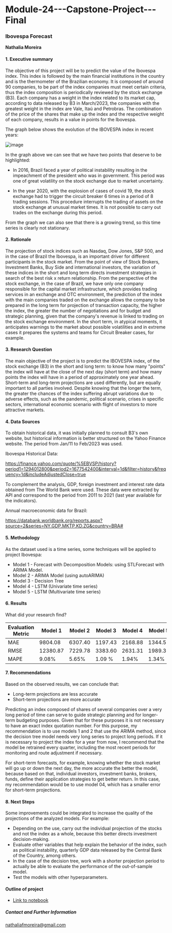 # Module-24---Capstone-Project---Final

### Ibovespa Forecast

**Nathalia Moreira**

#### 1. Executive summary

The objective of this project will be to predict the value of the Ibovespa index. This index is followed by the main financial institutions in the country and is the thermometer of the Brazilian economy. It is composed of around 90 companies, to be part of the index companies must meet certain criteria, thus the index composition is periodically reviewed by the stock exchange (B3). Each company has a weight in the index related to its market cap, according to data released by B3 in March/2023, the companies with the greatest weight in the index are Vale, Itaú and Petrobras. The combination of the price of the shares that make up the index and the respective weight of each company, results in a value in points for the Ibovespa.

The graph below shows the evolution of the IBOVESPA index in recent years:

![image](https://user-images.githubusercontent.com/116108563/228059606-2a5641fc-5e75-41e2-bd3e-8a3c51fd8241.png)

In the graph above we can see that we have two points that deserve to be highlighted:

- In 2016, Brazil faced a year of political instability resulting in the impeachment of the president who was in government. This period was one of great volatility on the stock exchange due to market uncertainty.

- In the year 2020, with the explosion of cases of covid 19, the stock exchange had to trigger the circuit breaker 6 times in a period of 8 trading sessions. This procedure interrupts the trading of assets on the stock exchange at unusual market times. It is not possible to carry out trades on the exchange during this period.

From the graph we can also see that there is a growing trend, so this time series is clearly not stationary.


#### 2. Rationale

The projection of stock indices such as Nasdaq, Dow Jones, S&P 500, and in the case of Brazil the Ibovespa, is an important driver for different participants in the stock market.
From the point of view of Stock Brokers, Investment Banks, Buy Side and international investors, the variation of these indices in the short and long term directs investment strategies in search of the best risk x return relationship.
From the perspective of the stock exchange, in the case of Brazil, we have only one company responsible for the capital market infrastructure, which provides trading services in an exchange and OTC environment, the prediction of the index with the main companies traded on the exchange allows the company to be prepared in the long term for projection of transaction capacity, the higher the index, the greater the number of negotiations and for budget and strategic planning, given that the company's revenue is linked to trading on the stock exchange environment. In the short term, in atypical moments, it anticipates warnings to the market about possible volatilities and in extreme cases it prepares the systems and teams for Circuit Breaker cases, for example.

#### 3. Research Question

The main objective of the project is to predict the IBOVESPA index, of the stock exchange (B3) in the short and long term: to know how many "points" the index will have at the close of the next day (short term) and how many points the index will have in a period of approximately one year ahead.
Short-term and long-term projections are used differently, but are equally important to all parties involved. Despite knowing that the longer the term, the greater the chances of the index suffering abrupt variations due to adverse effects, such as the pandemic, political scenario, crises in specific sectors, international economic scenario with flight of investors to more attractive markets.

#### 4. Data Sources

To obtain historical data, it was initially planned to consult B3's own website, but historical information is better structured on the Yahoo Finance website. The period from Jan/11 to Feb/2023 was used.

Ibovespa Historical Data:

https://finance.yahoo.com/quote/%5EBVSP/history?period1=1294012800&period2=1677542400&interval=1d&filter=history&frequency=1d&includeAdjustedClose=true

To complement the analysis, GDP, foreign investment and interest rate data obtained from The World Bank were used.
These data were extracted by API and correspond to the period from 2011 to 2021 (last year available for the indicators).

Annual macroeconomic data for Brazil:

https://databank.worldbank.org/reports.aspx?source=2&series=NY.GDP.MKTP.KD.ZG&country=BRA#


#### 5. Methodology

As the dataset used is a time series, some techniques will be applied to project Ibovespa:
- Model 1 - Forecast with Decomposition Models: using STLForecast with ARIMA Model.
- Model 2 - ARIMA Model (using autoARIMA)
- Model 3 - Decision Tree
- Model 4 - LSTM (Univariate time series)
- Model 5 - LSTM (Multivariate time series)


#### 6. Results
What did your research find?

| Evaluation Metric | Model 1      | Model 2      | Model 3      | Model 4      | Model 5       |
| ----------------- | -------------| -------------| -------------| -------------| ------------- |
| MAE               | 9804.08      | 6307.40      | 1197.43      | 2168.88      | 1344.52       |
| RMSE              | 12380.87     | 7229.78      | 3383.60      | 2631.31      | 1989.30       |
| MAPE              | 9.08%        | 5.65%        | 1.09 %       | 1.94%        | 1.34%         |


#### 7. Recommendations

Based on the observed results, we can conclude that:
- Long-term projections are less accurate
- Short-term projections are more accurate

Predicting an index composed of shares of several companies over a very long period of time can serve to guide strategic planning and for longer-term budgeting purposes. Given that for these purposes it is not necessary to have an exact index quotation number.
For this purpose, my recommendation is to use models 1 and 2 that use the ARIMA method, since the decision tree model needs very long series to project long periods.
If it is necessary to project the index for a year from now, I recommend that the model be retrained every quarter, including the most recent periods for monitoring and route adjustment if necessary.

For short-term forecasts, for example, knowing whether the stock market will go up or down the next day, the more accurate the better the model, because based on that, individual investors, investment banks, brokers, funds, define their application strategies to get better return. In this case, my recommendation would be to use model 04, which has a smaller error for short-term projections.

#### 8. Next Steps

Some improvements could be integrated to increase the quality of the projections of the analyzed models.
For example:
- Depending on the use, carry out the individual projection of the stocks and not the index as a whole, because this better directs investment decision-making.
- Evaluate other variables that help explain the behavior of the index, such as political instability, quarterly GDP data released by the Central Bank of the Country, among others.
- In the case of the decision tree, work with a shorter projection period to actually be able to evaluate the performance of the out-of-sample model.
- Test the models with other hyperparameters.

#### Outline of project

- [Link to notebook]()

##### Contact and Further Information
nathaliafmoreira@gmail.com
